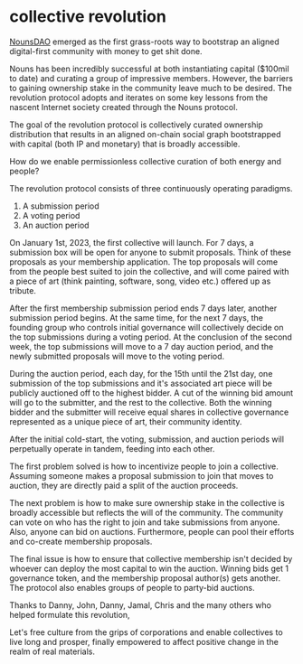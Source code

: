 # collective revolution

[NounsDAO](https://nouns.wtf/) emerged as the first grass-roots way to bootstrap an aligned digital-first community with money to get shit done.  

Nouns has been incredibly successful at both instantiating capital ($100mil to date) and curating a group of impressive members. However, the barriers to gaining ownership stake in the community leave much to be desired. The revolution protocol adopts and iterates on some key lessons from the nascent Internet society created through the Nouns protocol. 

The goal of the revolution protocol is collectively curated ownership distribution that results in an aligned on-chain social graph bootstrapped with capital (both IP and monetary) that is broadly accessible.

How do we enable permissionless collective curation of both energy and people?

The revolution protocol consists of three continuously operating paradigms. 
1. A submission period
2. A voting period
3. An auction period

On January 1st, 2023, the first collective will launch. For 7 days, a submission box will be open for anyone to submit proposals. Think of these proposals as your membership application. The top proposals will come from the people best suited to join the collective, and will come paired with a piece of art (think painting, software, song, video etc.) offered up as tribute. 

After the first membership submission period ends 7 days later, another submission period begins. At the same time, for the next 7 days, the founding group who controls initial governance will collectively decide on the top submissions during a voting period. At the conclusion of the second week, the top submissions will move to a 7 day auction period, and the newly submitted proposals will move to the voting period. 

During the auction period, each day, for the 15th until the 21st day, one submission of the top submissions and it's associated art piece will be publicly auctioned off to the highest bidder. A cut of the winning bid amount will go to the submitter, and the rest to the collective. Both the winning bidder and the submitter will receive equal shares in collective governance represented as a unique piece of art, their community identity. 

After the initial cold-start, the voting, submission, and auction periods will perpetually operate in tandem, feeding into each other. 

The first problem solved is how to incentivize people to join a collective. Assuming someone makes a proposal submission to join that moves to auction, they are directly paid a split of the auction proceeds. 

The next problem is how to make sure ownership stake in the collective is broadly accessible but reflects the will of the community. The community can vote on who has the right to join and take submissions from anyone. Also, anyone can bid on auctions. Furthermore, people can pool their efforts and co-create membership proposals. 

The final issue is how to ensure that collective membership isn't decided by whoever can deploy the most capital to win the auction. Winning bids get 1 governance token, and the membership proposal author(s) gets another. The protocol also enables groups of people to party-bid auctions. 


Thanks to Danny, John, Danny, Jamal, Chris and the many others who helped formulate this revolution,

Let's free culture from the grips of corporations and enable collectives to live long and prosper, finally empowered to affect positive change in the realm of real materials. 


